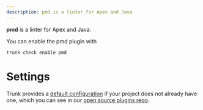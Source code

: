 ```yaml
---
description: pmd is a linter for Apex and Java
---
```


**pmd** is a linter for Apex and Java.

You can enable the pmd plugin with

```shell
trunk check enable pmd
```

# Settings


Trunk provides a [default configuration](https://github.com/trunk-io/plugins/tree/main/linters/pmd) if your project does not already have one,
which you can see in our [open source plugins repo](https://github.com/trunk-io/plugins/tree/main).
